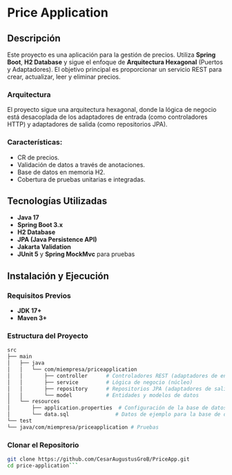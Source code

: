 # Price Application

## Descripción
Este proyecto es una aplicación para la gestión de precios. Utiliza **Spring Boot**, **H2 Database** y sigue el enfoque de **Arquitectura Hexagonal** (Puertos y Adaptadores). El objetivo principal es proporcionar un servicio REST para crear, actualizar, leer y eliminar precios.

### Arquitectura
El proyecto sigue una arquitectura hexagonal, donde la lógica de negocio está desacoplada de los adaptadores de entrada (como controladores HTTP) y adaptadores de salida (como repositorios JPA).

### Características:
- CR de precios.
- Validación de datos a través de anotaciones.
- Base de datos en memoria H2.
- Cobertura de pruebas unitarias e integradas.

## Tecnologías Utilizadas
- **Java 17**
- **Spring Boot 3.x**
- **H2 Database**
- **JPA (Java Persistence API)**
- **Jakarta Validation**
- **JUnit 5** y **Spring MockMvc** para pruebas

## Instalación y Ejecución

### Requisitos Previos
- **JDK 17+**
- **Maven 3+**

### Estructura del Proyecto
```bash
src
├── main
│   ├── java
│   │   └── com/miempresa/priceapplication
│   │       ├── controller      # Controladores REST (adaptadores de entrada)
│   │       ├── service         # Lógica de negocio (núcleo)
│   │       ├── repository      # Repositorios JPA (adaptadores de salida)
│   │       └── model           # Entidades y modelos de datos
│   └── resources
│       ├── application.properties  # Configuración de la base de datos H2
│       └── data.sql               # Datos de ejemplo para la base de datos
└── test
└── java/com/miempresa/priceapplication # Pruebas
```

### Clonar el Repositorio
```bash
git clone https://github.com/CesarAugustusGroB/PriceApp.git
cd price-application```
